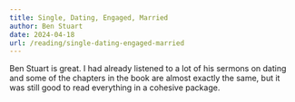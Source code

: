 ```yaml
---
title: Single, Dating, Engaged, Married
author: Ben Stuart
date: 2024-04-18
url: /reading/single-dating-engaged-married
---
```

Ben Stuart is great. I had already listened to a lot of his sermons on dating and some of the chapters in the book are almost exactly the same, but it was still good to read everything in a cohesive package.
